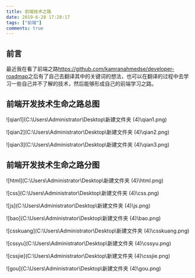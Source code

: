 ```yaml
---
title: 前端技术之路
date: 2019-6-28 17:28:17
tags: ["前端"]
comments: true
---
```


## 前言

最近我在看了前端之路<https://github.com/kamranahmedse/developer-roadmap>之后有了自己去翻译其中的关键词的想法，也可以在翻译的过程中去学习一些自己并不了解的技术，然后能够形成自己的前端学习之路。

<!--more-->


## 前端开发技术生命之路总图

![qian1](C:\Users\Administrator\Desktop\新建文件夹 (4)\qian1.png)

![qian2](C:\Users\Administrator\Desktop\新建文件夹 (4)\qian2.png)

![qian3](C:\Users\Administrator\Desktop\新建文件夹 (4)\qian3.png)



## 前端开发技术生命之路分图

![html](C:\Users\Administrator\Desktop\新建文件夹 (4)\html.png)

![css](C:\Users\Administrator\Desktop\新建文件夹 (4)\css.png)

![js](C:\Users\Administrator\Desktop\新建文件夹 (4)\js.png)

![bao](C:\Users\Administrator\Desktop\新建文件夹 (4)\bao.png)

![csskuang](C:\Users\Administrator\Desktop\新建文件夹 (4)\csskuang.png)

![cssyu](C:\Users\Administrator\Desktop\新建文件夹 (4)\cssyu.png)

![cssjie](C:\Users\Administrator\Desktop\新建文件夹 (4)\cssjie.png)

![gou](C:\Users\Administrator\Desktop\新建文件夹 (4)\gou.png)

